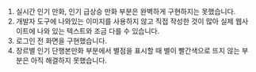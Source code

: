 1. 실시간 인기 만화, 인기 급상승 만화 부분은 완벽하게 구현하지는 못했습니다. 
2. 개발자 도구에 나와있는 이미지를 사용하지 않고 직접 작성한 것이 많아 실제 웹사이트에 나와 있는 텍스트와 조금 다를 수 있습니다. 
3. 로그인 전 화면을 구현했습니다. 
4. 장르별 인기 단행본만화 부분에서 별점을 표시할 때 별이 빨간색으로 뜨지 않는 부분은 아직 해결하지 못했습니다. 